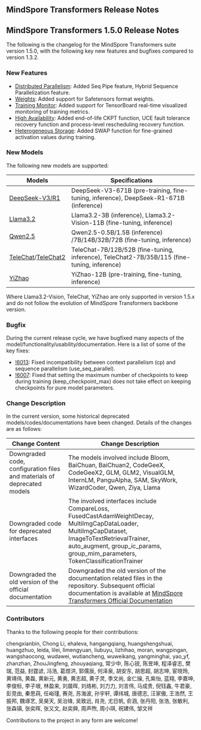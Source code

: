 ## MindSpore Transformers Release Notes

## MindSpore Transformers 1.5.0 Release Notes

The following is the changelog for the MindSpore Transformers suite version 1.5.0, with the following key new features and bugfixes compared to version 1.3.2.

### New Features

* [Distributed Parallelism](https://www.mindspore.cn/mindformers/docs/en/r1.5.0/function/distributed_parallel.html): Added Seq Pipe feature, Hybrid Sequence Parallelization feature.
* [Weights](https://www.mindspore.cn/mindformers/docs/en/r1.5.0/function/safetensors.html): Added support for Safetensors format weights.
* [Training Monitor](https://www.mindspore.cn/mindformers/docs/en/r1.5.0/function/monitor.html): Added support for TensorBoard real-time visualized monitoring of training metrics.
* [High Availability](https://www.mindspore.cn/mindformers/docs/en/r1.5.0/function/high_availability.html): Added end-of-life CKPT function, UCE fault tolerance recovery function and process-level rescheduling recovery function.
* [Heterogeneous Storage](https://www.mindspore.cn/mindformers/docs/en/r1.5.0/function/fine_grained_activations_swap.html): Added SWAP function for fine-grained activation values during training.

### New Models

The following new models are supported:

| Models                                                                                                                                                                | Specifications                                                                              |
|-----------------------------------------------------------------------------------------------------------------------------------------------------------------------|---------------------------------------------------------------------------------------------|
| [DeepSeek-V3/R1](https://gitee.com/mindspore/mindformers/tree/r1.5.0/research/deepseek3)                                                                              | DeepSeek-V3-671B (pre-training, fine-tuning, inference), DeepSeek-R1-671B (inference)       |
| [Llama3.2](https://gitee.com/mindspore/mindformers/blob/r1.5.0/docs/model_cards/llama3_2.md)                                                                          | Llama3.2-3B (inference), Llama3.2-Vision-11B (fine-tuning, inference)                       |
| [Qwen2.5](https://gitee.com/mindspore/mindformers/tree/r1.5.0/research/qwen2_5)                                                                                       | Qwen2.5-0.5B/1.5B (inference) /7B/14B/32B/72B (fine-tuning, inference)                      |
| [TeleChat](https://gitee.com/mindspore/mindformers/tree/r1.5.0/research/telechat)/[TeleChat2](https://gitee.com/mindspore/mindformers/tree/r1.5.0/research/telechat2) | TeleChat-7B/12B/52B (fine-tuning, inference), TeleChat2-7B/35B/115 (fine-tuning, inference) |
| [YiZhao](https://gitee.com/mindspore/mindformers/tree/r1.5.0/research/yizhao)                                                                                         | YiZhao-12B (pre-training, fine-tuning, inference)                                           |

Where Llama3.2-Vision, TeleChat, YiZhao are only supported in version 1.5.x and do not follow the evolution of MindSpore Transformers backbone version.

### Bugfix

During the current release cycle, we have bugfixed many aspects of the model/functionality/usability/documentation. Here is a list of some of the key fixes:

* [!6013](https://gitee.com/mindspore/mindformers/pulls/6013): Fixed incompatibility between context parallelism (cp) and sequence parallelism (use_seq_parallel).
* [!6007](https://gitee.com/mindspore/mindformers/pulls/6007): Fixed that setting the maximum number of checkpoints to keep during training (keep_checkpoint_max) does not take effect on keeping checkpoints for pure model parameters.

### Change Description

In the current version, some historical deprecated models/codes/documentations have been changed. Details of the changes are as follows:

| Change Content                                                          | Change Description                                                                                                                                                                                                                                 |
|-------------------------------------------------------------------------|----------------------------------------------------------------------------------------------------------------------------------------------------------------------------------------------------------------------------------------------------|
| Downgraded code, configuration files and materials of deprecated models | The models involved include Bloom, BaiChuan, BaiChuan2, CodeGeeX, CodeGeeX2, GLM, GLM2, VisualGLM, InternLM, PanguAlpha, SAM, SkyWork, WizardCoder, Qwen, Ziya, Llama                                                                              |
| Downgraded code for deprecated interfaces                               | The involved interfaces include CompareLoss, FusedCastAdamWeightDecay, MultiImgCapDataLoader, MultiImgCapDataset, ImageToTextRetrievalTrainer, auto_augment, group_ic_params, group_mim_parameters, TokenClassificationTrainer                     |
| Downgraded the old version of the official documentation                | Downgraded the old version of the documentation related files in the repository. Subsequent official documentation is available at [MindSpore Transformers Official Documentation](https://www.mindspore.cn/mindformers/docs/en/r1.5.0/index.html) |

### Contributors

Thanks to the following people for their contributions:

chengxianbin, Chong Li, ehaleva, hangangqiang, huangshengshuai, huangzhuo, leida, lilei, limengyuan, liubuyu, lizhihao, moran, wangpingan, wangshaocong, wudawei, wutiancheng, wuweikang, yangminghai, yao_yf, zhanzhan, ZhouJingfeng, zhouyaqiang, 常少中, 陈心锐, 陈昱坤, 程泽睿志, 樊瑞, 范益, 封霆谚, 冯浩, 葛煜洪, 郭儒辰, 何泽泉, 胡安东, 胡思超, 胡志坤, 宦晓玲, 黄靖伟, 黄磊, 黄新元, 黄勇, 黄志超, 黄子灵, 季文尚, 金仁操, 孔紫怡, 蓝翔, 李嘉坤, 李俊标, 李子垠, 林盈来, 刘晨晖, 刘烙彬, 刘力力, 刘言伟, 马成贵, 倪钰鑫, 牛君豪, 彭竞由, 秦思莼, 任峪瑾, 赛尧, 苏海波, 孙宇轩, 谭纬城, 唐德志, 汪家傲, 王浩然, 王振邦, 魏琢艺, 吴昊天, 吴治锋, 吴致远, 肖尧, 尤日帆, 俞涵, 张丹阳, 张浩, 张敏利, 张森镇, 张奕晖, 张又文, 赵奕舜, 周声煦, 周小琪, 祝建伟, 邹文祥

Contributions to the project in any form are welcome!
